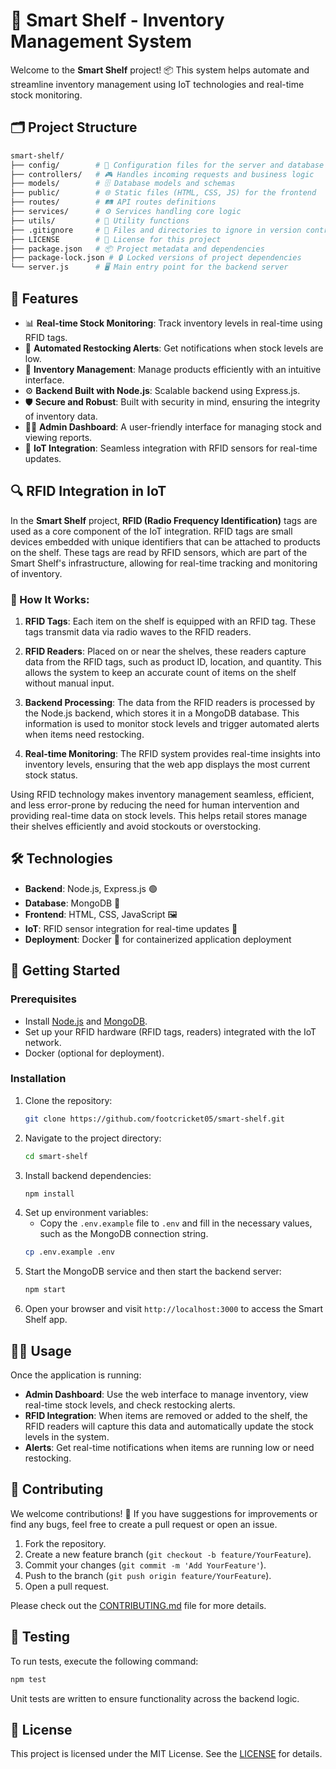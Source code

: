 # 🛒 Smart Shelf - Inventory Management System

Welcome to the **Smart Shelf** project! 📦 This system helps automate and streamline inventory management using IoT technologies and real-time stock monitoring.

## 🗂️ Project Structure

```bash
smart-shelf/
├── config/        # 📑 Configuration files for the server and database
├── controllers/   # 🎮 Handles incoming requests and business logic
├── models/        # 🗄️ Database models and schemas
├── public/        # 🌐 Static files (HTML, CSS, JS) for the frontend
├── routes/        # 🛤️ API routes definitions
├── services/      # ⚙️ Services handling core logic
├── utils/         # 🧰 Utility functions
├── .gitignore     # 🚫 Files and directories to ignore in version control
├── LICENSE        # 📜 License for this project
├── package.json   # 📦 Project metadata and dependencies
├── package-lock.json # 🔒 Locked versions of project dependencies
└── server.js      # 🖥️ Main entry point for the backend server
```

## 🚀 Features

- 📊 **Real-time Stock Monitoring**: Track inventory levels in real-time using RFID tags.
- 🔄 **Automated Restocking Alerts**: Get notifications when stock levels are low.
- 🛒 **Inventory Management**: Manage products efficiently with an intuitive interface.
- ⚙️ **Backend Built with Node.js**: Scalable backend using Express.js.
- 🛡️ **Secure and Robust**: Built with security in mind, ensuring the integrity of inventory data.
- 🧑‍💼 **Admin Dashboard**: A user-friendly interface for managing stock and viewing reports.
- 📡 **IoT Integration**: Seamless integration with RFID sensors for real-time updates.

## 🔍 RFID Integration in IoT

In the **Smart Shelf** project, **RFID (Radio Frequency Identification)** tags are used as a core component of the IoT integration. RFID tags are small devices embedded with unique identifiers that can be attached to products on the shelf. These tags are read by RFID sensors, which are part of the Smart Shelf's infrastructure, allowing for real-time tracking and monitoring of inventory.

### 📡 How It Works:

1. **RFID Tags**: Each item on the shelf is equipped with an RFID tag. These tags transmit data via radio waves to the RFID readers.
  
2. **RFID Readers**: Placed on or near the shelves, these readers capture data from the RFID tags, such as product ID, location, and quantity. This allows the system to keep an accurate count of items on the shelf without manual input.

3. **Backend Processing**: The data from the RFID readers is processed by the Node.js backend, which stores it in a MongoDB database. This information is used to monitor stock levels and trigger automated alerts when items need restocking.

4. **Real-time Monitoring**: The RFID system provides real-time insights into inventory levels, ensuring that the web app displays the most current stock status.

Using RFID technology makes inventory management seamless, efficient, and less error-prone by reducing the need for human intervention and providing real-time data on stock levels. This helps retail stores manage their shelves efficiently and avoid stockouts or overstocking.

## 🛠️ Technologies

- **Backend**: Node.js, Express.js 🟢
- **Database**: MongoDB 🍃
- **Frontend**: HTML, CSS, JavaScript 🖼️
- **IoT**: RFID sensor integration for real-time updates 📡
- **Deployment**: Docker 🐳 for containerized application deployment

## 🚧 Getting Started

### Prerequisites

- Install [Node.js](https://nodejs.org/) and [MongoDB](https://www.mongodb.com/).
- Set up your RFID hardware (RFID tags, readers) integrated with the IoT network.
- Docker (optional for deployment).

### Installation

1. Clone the repository:
   ```bash
   git clone https://github.com/footcricket05/smart-shelf.git
   ```
2. Navigate to the project directory:
   ```bash
   cd smart-shelf
   ```
3. Install backend dependencies:
   ```bash
   npm install
   ```
4. Set up environment variables:
   - Copy the `.env.example` file to `.env` and fill in the necessary values, such as the MongoDB connection string.
   ```bash
   cp .env.example .env
   ```
5. Start the MongoDB service and then start the backend server:
   ```bash
   npm start
   ```
6. Open your browser and visit `http://localhost:3000` to access the Smart Shelf app.

## 🧑‍💻 Usage

Once the application is running:

- **Admin Dashboard**: Use the web interface to manage inventory, view real-time stock levels, and check restocking alerts.
- **RFID Integration**: When items are removed or added to the shelf, the RFID readers will capture this data and automatically update the stock levels in the system.
- **Alerts**: Get real-time notifications when items are running low or need restocking.

## 🤝 Contributing

We welcome contributions! 🎉 If you have suggestions for improvements or find any bugs, feel free to create a pull request or open an issue.

1. Fork the repository.
2. Create a new feature branch (`git checkout -b feature/YourFeature`).
3. Commit your changes (`git commit -m 'Add YourFeature'`).
4. Push to the branch (`git push origin feature/YourFeature`).
5. Open a pull request.

Please check out the [CONTRIBUTING.md](https://github.com/footcricket05/smart-shelf/blob/main/CONTRIBUTING.md) file for more details.

## 🧪 Testing

To run tests, execute the following command:
```bash
npm test
```
Unit tests are written to ensure functionality across the backend logic.

## 📜 License

This project is licensed under the MIT License. See the [LICENSE](https://github.com/footcricket05/smart-shelf/blob/main/LICENSE) for details.

